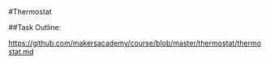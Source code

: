#Thermostat

##Task Outline:

https://github.com/makersacademy/course/blob/master/thermostat/thermostat.md
